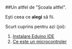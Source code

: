 ##Un altfel de "Școala altfel".

Ești ceea ce **alegi** să fii.



Scurt cuprins pentru azi (joi):

1. [Instalare Eduino IDE](https://github.com/rlodina/ScoalaAltfel/blob/master/Docs/arduino/Arduino-IDE.md)
2. [Ce este un microcontroler](doc/)



